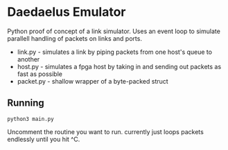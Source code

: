 # Daedaelus Emulator

Python proof of concept of a link simulator. Uses an event loop to simulate parallell handling of packets
on links and ports.

* link.py - simulates a link by piping packets from one host's queue to another
* host.py - simulates a fpga host by taking in and sending out packets as fast as possible
* packet.py - shallow wrapper of a byte-packed struct

## Running

    python3 main.py

Uncomment the routine you want to run. currently just loops packets endlessly until you hit ^C.
